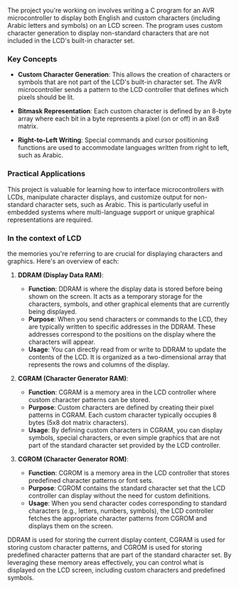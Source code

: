 The project you're working on involves writing a C program for an AVR microcontroller to display both English and custom characters (including Arabic letters and symbols) on an LCD screen. The program uses custom character generation to display non-standard characters that are not included in the LCD's built-in character set.

### Key Concepts

- **Custom Character Generation**: This allows the creation of characters or symbols that are not part of the LCD's built-in character set. The AVR microcontroller sends a pattern to the LCD controller that defines which pixels should be lit.
  
- **Bitmask Representation**: Each custom character is defined by an 8-byte array where each bit in a byte represents a pixel (on or off) in an 8x8 matrix.

- **Right-to-Left Writing**: Special commands and cursor positioning functions are used to accommodate languages written from right to left, such as Arabic.

### Practical Applications

This project is valuable for learning how to interface microcontrollers with LCDs, manipulate character displays, and customize output for non-standard character sets, such as Arabic. This is particularly useful in embedded systems where multi-language support or unique graphical representations are required.

### In the context of LCD
the memories you're referring to are crucial for displaying characters and graphics. Here's an overview of each:

1. **DDRAM (Display Data RAM)**:
   - **Function**: DDRAM is where the display data is stored before being shown on the screen. It acts as a temporary storage for the characters, symbols, and other graphical elements that are currently being displayed.
   - **Purpose**: When you send characters or commands to the LCD, they are typically written to specific addresses in the DDRAM. These addresses correspond to the positions on the display where the characters will appear.
   - **Usage**: You can directly read from or write to DDRAM to update the contents of the LCD. It is organized as a two-dimensional array that represents the rows and columns of the display.

2. **CGRAM (Character Generator RAM)**:
   - **Function**: CGRAM is a memory area in the LCD controller where custom character patterns can be stored.
   - **Purpose**: Custom characters are defined by creating their pixel patterns in CGRAM. Each custom character typically occupies 8 bytes (5x8 dot matrix characters).
   - **Usage**: By defining custom characters in CGRAM, you can display symbols, special characters, or even simple graphics that are not part of the standard character set provided by the LCD controller.

3. **CGROM (Character Generator ROM)**:
   - **Function**: CGROM is a memory area in the LCD controller that stores predefined character patterns or font sets.
   - **Purpose**: CGROM contains the standard character set that the LCD controller can display without the need for custom definitions.
   - **Usage**: When you send character codes corresponding to standard characters (e.g., letters, numbers, symbols), the LCD controller fetches the appropriate character patterns from CGROM and displays them on the screen.

 DDRAM is used for storing the current display content, CGRAM is used for storing custom character patterns, and CGROM is used for storing predefined character patterns that are part of the standard character set. By leveraging these memory areas effectively, you can control what is displayed on the LCD screen, including custom characters and predefined symbols.

